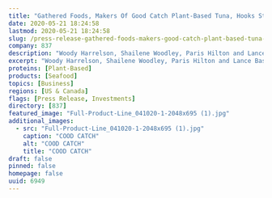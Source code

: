 ```yaml
---
title: "Gathered Foods, Makers Of Good Catch Plant-Based Tuna, Hooks Star-Studded Celebrity Investors"
date: 2020-05-21 18:24:58
lastmod: 2020-05-21 18:24:58
slug: /press-release-gathered-foods-makers-good-catch-plant-based-tuna-hooks-star-studded-celebrity
company: 837
description: "Woody Harrelson, Shailene Woodley, Paris Hilton and Lance Bass invest in the rapidly growing plant-based seafood brand"
excerpt: "Woody Harrelson, Shailene Woodley, Paris Hilton and Lance Bass invest in the rapidly growing plant-based seafood brand"
proteins: [Plant-Based]
products: [Seafood]
topics: [Business]
regions: [US & Canada]
flags: [Press Release, Investments]
directory: [837]
featured_image: "Full-Product-Line_041020-1-2048x695 (1).jpg"
additional_images:
  - src: "Full-Product-Line_041020-1-2048x695 (1).jpg"
    caption: "COOD CATCH"
    alt: "COOD CATCH"
    title: "COOD CATCH"
draft: false
pinned: false
homepage: false
uuid: 6949
---
```

